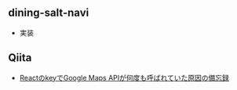 ## dining-salt-navi
- 実装

## Qiita
- [ReactのkeyでGoogle Maps APIが何度も呼ばれていた原因の備忘録](https://qiita.com/Meerkat39/items/39b1b1629df21de29d19)